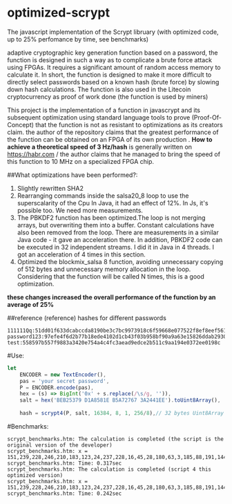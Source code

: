 # optimized-scrypt
The  javascript implementation of the Scrypt libruary (with optimized code, up to 25% perfomance by time, see benchmarks)

adaptive cryptographic key generation function based on a password, the function is designed in such a way as to complicate a brute force attack using FPGAs. It requires a significant amount of random access memory to calculate it. 
In short, the function is designed to make it more difficult to directly select passwords based on a known hash (brute force) by slowing down hash calculations. The function is also used in the Litecoin cryptocurrency as proof of work done (the function is used by miners)

This project is the implementation of a function in javascrypt and its subsequent optimization using standard language tools
to prove (Proof-Of-Concept) that the function is not as resistant to optimizations as its creators claim.
the author of the repository claims that the greatest performance of the function can be obtained on an FPGA of its own production
. **How to achieve a theoretical speed of 3 Hz/hash** is generally written on https://habr.com /
the author claims that he managed to bring the speed of this function to 10 MHz
on a specialized FPGA chip.

##What optimizations have been performed?:
1. Slightly rewritten SHA2
2. Rearranging commands inside the salsa20_8 loop to use the superscalarity of the Cpu In Java, it had an effect of 12%. In Js, it's possible too. We need more measurements.
3. The PBKDF2 function has been optimized.The loop is not merging arrays, but overwriting them into a buffer. Constant calculations have also been removed from the loop. There are measurements in a similar Java code - it gave an acceleration there.  In addition, PBKDF2 code can be executed in 32 independent streams.  I did it in Java in 4 threads. I got an acceleration of 4 times in this section.
4. Optimized the blockmix_salsa 8 function, avoiding unnecessary copying of 512 bytes and unnecessary memory allocation in the loop. Considering that the function will be called N times, this is a good optimization.
   
  **these changes increased the overall performance of the function by an average of 25%**
  
##reference (reference) hashes for different passwords
  ```
111111Qq:51dd01f633dcabccda8190be3c7bc9973918c6f59668e077522f8ef8eef561af
password123:97efe4f6d2b77b18ede4102d1cb43f03b958bf90a9a63e15826ddab293092aa1
test:558597b557f9883a3420e754a4c4fc3aead9edce2b511c9aa194e0372ee0198c
```

#Use:
```javascript
let
	ENCODER = new TextEncoder(),
	pas = 'your secret password',	
	P = ENCODER.encode(pas),
	hex = (s) => BigInt('0x' + s.replace(/\s/g, '')),
	salt = hex('BEB25379 D1A8581E B5A72767 3A2441EE').toUint8Array(),
		
	hash = scrypt4(P, salt, 16384, 8, 1, 256/8),// 32 bytes Uint8Array returns
```
#Benchmarks:

```
scrypt_benchmarks.htm: The calculation is completed (the script is the original version of the developer)
scrypt_benchmarks.htm: x = 151,239,228,246,210,183,123,24,237,228,16,45,28,180,63,3,185,88,191,144,169,166,62,21,130,109,218,178,147,9,42,161
scrypt_benchmarks.htm: Time: 0.317sec
scrypt_benchmarks.htm: The calculation is completed (script 4 this optimized version)
scrypt_benchmarks.htm: x = 151,239,228,246,210,183,123,24,237,228,16,45,28,180,63,3,185,88,191,144,169,166,62,21,130,109,218,178,147,9,42,161
scrypt_benchmarks.htm: Time: 0.242sec
```
